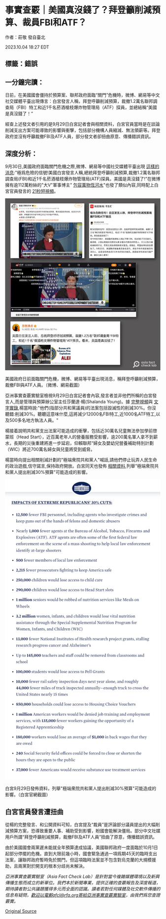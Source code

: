 # 事實查覈｜美國真沒錢了？拜登籲削減預算、裁員FBI和ATF？

作者：莊敬 發自臺北

2023.10.04 18:27 EDT

## 標籤：錯誤

## 一分鐘完讀：

日前，在美國國會僵持於預算案、聯邦政府面臨“關門”危機時，微博、網易等中文社交媒體平臺出現傳言：白宮發言人稱，拜登呼籲削減預算，裁撤1.2萬名聯邦調查局（FBI）特工和近1千名菸酒槍枝爆炸物管理局（ATF）探員，並總結稱“美國是真沒錢了！”

經查上述發文者引用的是9月29日白宮記者會與相關資料，白宮官員當時是在談論削減支出方案可能導致的影響與衝擊，包括部分機構人員縮減、無法領薪等。拜登政府並沒有呼籲裁撤FBI及ATF人員，部分發文者卻扭曲原意、傳播錯誤資訊。

## 深度分析：

9月30日,美國政府面臨關門危機之際,微博、網易等中國社交媒體平臺出現 [這樣的消息](https://c.m.163.com/news/a/IFTIERQ00553P06W.html):"極爲危險的信號!美國白宮發言人稱,總統拜登呼籲削減預算,裁撤1.2萬名聯邦調查局(FBI)和近1千名菸酒槍枝爆炸物管理局(ATF)探員。美國是真沒錢了!"在微博擁有逾112萬粉絲的"大V"軍事博主" [包容萬物恆河水](https://weibo.com/1671109627/NlGnfnGrW)"也發了類似內容,同時配上白宮官員發言的 [21秒短視頻](https://weibo.com/tv/show/1034:4951677657350197?from=old_pc_videoshow)。

![美國政府日前面臨關門危機，微博、網易等平臺出現消息，稱拜登呼籲削減預算，裁撤FBI與ATF人員。（微博、網易截圖）](images/5CDMBL6MYJVZFVNKWLSLMIUS3E.png)

美國政府日前面臨關門危機，微博、網易等平臺出現消息，稱拜登呼籲削減預算，裁撤FBI與ATF人員。（微博、網易截圖）

亞洲事實查覈實驗室檢視9月29日白宮記者會內容,發言者並非他們所稱的白宮發言人,而是管理與預算辦公室主任莎蘭達·楊(Shalanda Young)。據 [完整視頻](https://www.youtube.com/watch?v=RKS7IBlAt0M)與 [文字實錄](https://www.whitehouse.gov/briefing-room/press-briefings/2023/09/30/press-briefing-by-press-secretary-karine-jean-pierre-and-office-of-management-and-budget-director-shalanda-young-2/),楊當時說:"他們(指部分共和黨議員)的法案包括毀滅性的削減30%。你沒聽錯:削減30%。聽聽這意味什麼,這將減少12000名FBI特工,近1000名ATF特工,以及500多名地方執法人員。"

楊接着說明共和黨支出法案可能造成的衝擊，包括近30萬名兒童無法參加學前啓蒙班（Head Start），近百萬老年人的營養服務受影響，逾200萬名軍人拿不到薪水，長期的災後重建將進一步延宕，仰賴聯邦“婦女及嬰幼兒營養補助特別計劃（WIC）將近700萬名婦女與兒童將受到威脅。

楊當時向提出相關削減計劃的"極端衆院共和黨人"喊話,請他們停止玩弄人民生命的政治遊戲,信守諾言,保持政府開放。白宮同天也發佈 [相關資料](https://www.whitehouse.gov/briefing-room/statements-releases/2023/09/29/by-the-numbers-impacts-of-extreme-house-republicans-30-cuts/),列舉"極端衆院共和黨人提出削減30%預算"可能造成的影響。

![白宮9月29日發佈資料，列舉"極端衆院共和黨人提出削減30%預算"可能造成的影響。（白宮官網截圖）](images/KETPOVN5CMS6TB2RHJEFKENHJI.png)

白宮9月29日發佈資料，列舉"極端衆院共和黨人提出削減30%預算"可能造成的影響。（白宮官網截圖）

## 白宮官員發言遭扭曲

從楊的完整發言、和公開資料可知，白宮提及“裁員”是評論部分議員提出的大幅削減預算方案，恐導致重要人事、補助受到影響，盼國會能解決僵局。部分中文社媒用戶所謂“拜登呼籲削減預算，裁撤FBI及ATF人員”扭曲了原意，傳播錯誤資訊。

由於美國國會兩黨遲未能就全年預算達成協議，美國聯邦政府一度面臨於10月1日起部分停擺的危機。直到大限前幾小時，國會緊急通過一項爲期45天的臨時支出法案，讓聯邦政府暫時免於關門，但這項臨時法案並不包含對烏克蘭的大規模援助，且兩黨對於開支的根本分歧尚未解決。

*亞洲事實查覈實驗室（Asia Fact Check Lab）是針對當今複雜媒體環境以及新興傳播生態而成立的新單位。我們本於新聞專業，提供正確的查覈報告及深度報道，期待讀者對公共議題獲得多元而全面的認識。讀者若對任何媒體及社交軟件傳播的信息有疑問，歡迎以電郵afcl@rfa.org寄給亞洲事實查覈實驗室，由我們爲您查證覈實。*



[Original Source](https://www.rfa.org/mandarin/shishi-hecha/hc-10042023182103.html)